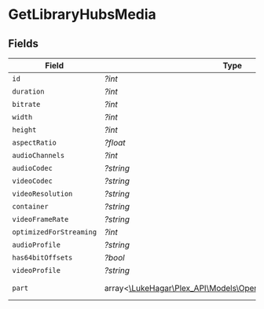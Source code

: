 # GetLibraryHubsMedia


## Fields

| Field                                                                                                                                                                                                                                                                                 | Type                                                                                                                                                                                                                                                                                  | Required                                                                                                                                                                                                                                                                              | Description                                                                                                                                                                                                                                                                           | Example                                                                                                                                                                                                                                                                               |
| ------------------------------------------------------------------------------------------------------------------------------------------------------------------------------------------------------------------------------------------------------------------------------------- | ------------------------------------------------------------------------------------------------------------------------------------------------------------------------------------------------------------------------------------------------------------------------------------- | ------------------------------------------------------------------------------------------------------------------------------------------------------------------------------------------------------------------------------------------------------------------------------------- | ------------------------------------------------------------------------------------------------------------------------------------------------------------------------------------------------------------------------------------------------------------------------------------- | ------------------------------------------------------------------------------------------------------------------------------------------------------------------------------------------------------------------------------------------------------------------------------------- |
| `id`                                                                                                                                                                                                                                                                                  | *?int*                                                                                                                                                                                                                                                                                | :heavy_minus_sign:                                                                                                                                                                                                                                                                    | N/A                                                                                                                                                                                                                                                                                   | 38247                                                                                                                                                                                                                                                                                 |
| `duration`                                                                                                                                                                                                                                                                            | *?int*                                                                                                                                                                                                                                                                                | :heavy_minus_sign:                                                                                                                                                                                                                                                                    | N/A                                                                                                                                                                                                                                                                                   | 6017237                                                                                                                                                                                                                                                                               |
| `bitrate`                                                                                                                                                                                                                                                                             | *?int*                                                                                                                                                                                                                                                                                | :heavy_minus_sign:                                                                                                                                                                                                                                                                    | N/A                                                                                                                                                                                                                                                                                   | 2051                                                                                                                                                                                                                                                                                  |
| `width`                                                                                                                                                                                                                                                                               | *?int*                                                                                                                                                                                                                                                                                | :heavy_minus_sign:                                                                                                                                                                                                                                                                    | N/A                                                                                                                                                                                                                                                                                   | 1920                                                                                                                                                                                                                                                                                  |
| `height`                                                                                                                                                                                                                                                                              | *?int*                                                                                                                                                                                                                                                                                | :heavy_minus_sign:                                                                                                                                                                                                                                                                    | N/A                                                                                                                                                                                                                                                                                   | 1080                                                                                                                                                                                                                                                                                  |
| `aspectRatio`                                                                                                                                                                                                                                                                         | *?float*                                                                                                                                                                                                                                                                              | :heavy_minus_sign:                                                                                                                                                                                                                                                                    | N/A                                                                                                                                                                                                                                                                                   | 1.78                                                                                                                                                                                                                                                                                  |
| `audioChannels`                                                                                                                                                                                                                                                                       | *?int*                                                                                                                                                                                                                                                                                | :heavy_minus_sign:                                                                                                                                                                                                                                                                    | N/A                                                                                                                                                                                                                                                                                   | 2                                                                                                                                                                                                                                                                                     |
| `audioCodec`                                                                                                                                                                                                                                                                          | *?string*                                                                                                                                                                                                                                                                             | :heavy_minus_sign:                                                                                                                                                                                                                                                                    | N/A                                                                                                                                                                                                                                                                                   | aac                                                                                                                                                                                                                                                                                   |
| `videoCodec`                                                                                                                                                                                                                                                                          | *?string*                                                                                                                                                                                                                                                                             | :heavy_minus_sign:                                                                                                                                                                                                                                                                    | N/A                                                                                                                                                                                                                                                                                   | h264                                                                                                                                                                                                                                                                                  |
| `videoResolution`                                                                                                                                                                                                                                                                     | *?string*                                                                                                                                                                                                                                                                             | :heavy_minus_sign:                                                                                                                                                                                                                                                                    | N/A                                                                                                                                                                                                                                                                                   | 1080                                                                                                                                                                                                                                                                                  |
| `container`                                                                                                                                                                                                                                                                           | *?string*                                                                                                                                                                                                                                                                             | :heavy_minus_sign:                                                                                                                                                                                                                                                                    | N/A                                                                                                                                                                                                                                                                                   | mp4                                                                                                                                                                                                                                                                                   |
| `videoFrameRate`                                                                                                                                                                                                                                                                      | *?string*                                                                                                                                                                                                                                                                             | :heavy_minus_sign:                                                                                                                                                                                                                                                                    | N/A                                                                                                                                                                                                                                                                                   | 24p                                                                                                                                                                                                                                                                                   |
| `optimizedForStreaming`                                                                                                                                                                                                                                                               | *?int*                                                                                                                                                                                                                                                                                | :heavy_minus_sign:                                                                                                                                                                                                                                                                    | N/A                                                                                                                                                                                                                                                                                   | 1                                                                                                                                                                                                                                                                                     |
| `audioProfile`                                                                                                                                                                                                                                                                        | *?string*                                                                                                                                                                                                                                                                             | :heavy_minus_sign:                                                                                                                                                                                                                                                                    | N/A                                                                                                                                                                                                                                                                                   | lc                                                                                                                                                                                                                                                                                    |
| `has64bitOffsets`                                                                                                                                                                                                                                                                     | *?bool*                                                                                                                                                                                                                                                                               | :heavy_minus_sign:                                                                                                                                                                                                                                                                    | N/A                                                                                                                                                                                                                                                                                   | false                                                                                                                                                                                                                                                                                 |
| `videoProfile`                                                                                                                                                                                                                                                                        | *?string*                                                                                                                                                                                                                                                                             | :heavy_minus_sign:                                                                                                                                                                                                                                                                    | N/A                                                                                                                                                                                                                                                                                   | high                                                                                                                                                                                                                                                                                  |
| `part`                                                                                                                                                                                                                                                                                | array<[\LukeHagar\Plex_API\Models\Operations\GetLibraryHubsPart](../../Models/Operations/GetLibraryHubsPart.md)>                                                                                                                                                                      | :heavy_minus_sign:                                                                                                                                                                                                                                                                    | N/A                                                                                                                                                                                                                                                                                   | [{"audioProfile":"lc","container":"mp4","duration":6017237,"file":"/movies/Tangled (2010)/Tangled (2010) Bluray-1080p.mp4","has64bitOffsets":false,"id":38247,"key":"/library/parts/38247/1589412494/file.mp4","optimizedForStreaming":true,"size":1545647447,"videoProfile":"high"}] |